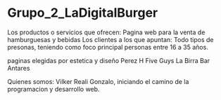 # Grupo_2_LaDigitalBurger
Los productos o servicios que ofrecen: Pagina web para la venta de hamburguesas y bebidas
Los clientes a los que apuntan: Todo tipos de presonas, teniendo como foco principal personas entre 16 a 35 años.

paginas elegidas por estetica y diseño
Perez H
Five Guys
La Birra Bar
Antares     

Quienes somos:
Vilker Reali Gonzalo, iniciando el camino de la programacion y desarrollo web.
